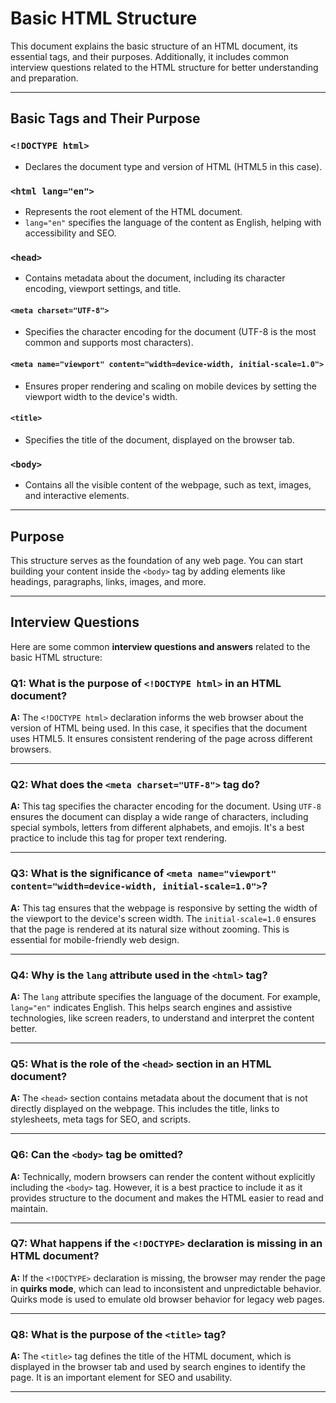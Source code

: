 # Basic HTML Structure

This document explains the basic structure of an HTML document, its essential tags, and their purposes. Additionally, it includes common interview questions related to the HTML structure for better understanding and preparation.

---

## Basic Tags and Their Purpose

### `<!DOCTYPE html>`

- Declares the document type and version of HTML (HTML5 in this case).

### `<html lang="en">`

- Represents the root element of the HTML document.
- `lang="en"` specifies the language of the content as English, helping with accessibility and SEO.

### `<head>`

- Contains metadata about the document, including its character encoding, viewport settings, and title.

#### `<meta charset="UTF-8">`

- Specifies the character encoding for the document (UTF-8 is the most common and supports most characters).

#### `<meta name="viewport" content="width=device-width, initial-scale=1.0">`

- Ensures proper rendering and scaling on mobile devices by setting the viewport width to the device's width.

#### `<title>`

- Specifies the title of the document, displayed on the browser tab.

### `<body>`

- Contains all the visible content of the webpage, such as text, images, and interactive elements.

---

## Purpose

This structure serves as the foundation of any web page. You can start building your content inside the `<body>` tag by adding elements like headings, paragraphs, links, images, and more.

---

## Interview Questions

Here are some common **interview questions and answers** related to the basic HTML structure:

### **Q1: What is the purpose of `<!DOCTYPE html>` in an HTML document?**

**A:** The `<!DOCTYPE html>` declaration informs the web browser about the version of HTML being used. In this case, it specifies that the document uses HTML5. It ensures consistent rendering of the page across different browsers.

---

### **Q2: What does the `<meta charset="UTF-8">` tag do?**

**A:** This tag specifies the character encoding for the document. Using `UTF-8` ensures the document can display a wide range of characters, including special symbols, letters from different alphabets, and emojis. It's a best practice to include this tag for proper text rendering.

---

### **Q3: What is the significance of `<meta name="viewport" content="width=device-width, initial-scale=1.0">`?**

**A:** This tag ensures that the webpage is responsive by setting the width of the viewport to the device's screen width. The `initial-scale=1.0` ensures that the page is rendered at its natural size without zooming. This is essential for mobile-friendly web design.

---

### **Q4: Why is the `lang` attribute used in the `<html>` tag?**

**A:** The `lang` attribute specifies the language of the document. For example, `lang="en"` indicates English. This helps search engines and assistive technologies, like screen readers, to understand and interpret the content better.

---

### **Q5: What is the role of the `<head>` section in an HTML document?**

**A:** The `<head>` section contains metadata about the document that is not directly displayed on the webpage. This includes the title, links to stylesheets, meta tags for SEO, and scripts.

---

### **Q6: Can the `<body>` tag be omitted?**

**A:** Technically, modern browsers can render the content without explicitly including the `<body>` tag. However, it is a best practice to include it as it provides structure to the document and makes the HTML easier to read and maintain.

---

### **Q7: What happens if the `<!DOCTYPE>` declaration is missing in an HTML document?**

**A:** If the `<!DOCTYPE>` declaration is missing, the browser may render the page in **quirks mode**, which can lead to inconsistent and unpredictable behavior. Quirks mode is used to emulate old browser behavior for legacy web pages.

---

### **Q8: What is the purpose of the `<title>` tag?**

**A:** The `<title>` tag defines the title of the HTML document, which is displayed in the browser tab and used by search engines to identify the page. It is an important element for SEO and usability.

---
